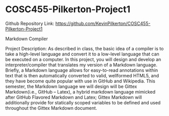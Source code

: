 # COSC455-Pilkerton-Project1

Github Repository Link: https://github.com/KevinPilkerton/COSC455-Pilkerton-Project1

Markdown Compiler

Project Description: As described in class, the basic idea of a compiler is to take a high-level language and
convert it to a low-level language that can be executed on a computer. In this project, you will design and
develop an interpreter/compiler that translates my version of a Markdown language. Briefly, a Markdown
language allows for easy-to-read annotations within text that is then automatically converted to valid, wellformed
HTML5, and they have become quite popular with use in GitHub and Wikipedia. This semester,
the Markdown language we will design will be Gittex Markdown(i.e., GitHub – Latex), a hybrid markdown
language mimicked after GitHub Flavored Markdown and Latex; Gittex Markdown will additionally
provide for statically scoped variables to be defined and used throughout the Gittex Markdown document. 
